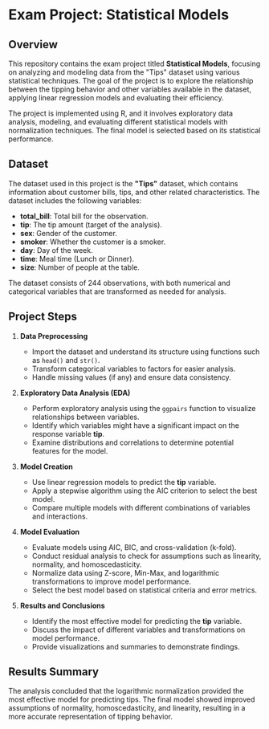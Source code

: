 # Exam Project: Statistical Models

## Overview
This repository contains the exam project titled **Statistical Models**, focusing on analyzing and modeling data from the "Tips" dataset using various statistical techniques. The goal of the project is to explore the relationship between the tipping behavior and other variables available in the dataset, applying linear regression models and evaluating their efficiency.

The project is implemented using R, and it involves exploratory data analysis, modeling, and evaluating different statistical models with normalization techniques. The final model is selected based on its statistical performance.

## Dataset
The dataset used in this project is the **"Tips"** dataset, which contains information about customer bills, tips, and other related characteristics. The dataset includes the following variables:

- **total_bill**: Total bill for the observation.
- **tip**: The tip amount (target of the analysis).
- **sex**: Gender of the customer.
- **smoker**: Whether the customer is a smoker.
- **day**: Day of the week.
- **time**: Meal time (Lunch or Dinner).
- **size**: Number of people at the table.

The dataset consists of 244 observations, with both numerical and categorical variables that are transformed as needed for analysis.

## Project Steps

1. **Data Preprocessing**
   - Import the dataset and understand its structure using functions such as `head()` and `str()`.
   - Transform categorical variables to factors for easier analysis.
   - Handle missing values (if any) and ensure data consistency.

2. **Exploratory Data Analysis (EDA)**
   - Perform exploratory analysis using the `ggpairs` function to visualize relationships between variables.
   - Identify which variables might have a significant impact on the response variable **tip**.
   - Examine distributions and correlations to determine potential features for the model.

3. **Model Creation**
   - Use linear regression models to predict the **tip** variable.
   - Apply a stepwise algorithm using the AIC criterion to select the best model.
   - Compare multiple models with different combinations of variables and interactions.

4. **Model Evaluation**
   - Evaluate models using AIC, BIC, and cross-validation (k-fold).
   - Conduct residual analysis to check for assumptions such as linearity, normality, and homoscedasticity.
   - Normalize data using Z-score, Min-Max, and logarithmic transformations to improve model performance.
   - Select the best model based on statistical criteria and error metrics.

5. **Results and Conclusions**
   - Identify the most effective model for predicting the **tip** variable.
   - Discuss the impact of different variables and transformations on model performance.
   - Provide visualizations and summaries to demonstrate findings.

## Results Summary
The analysis concluded that the logarithmic normalization provided the most effective model for predicting tips. The final model showed improved assumptions of normality, homoscedasticity, and linearity, resulting in a more accurate representation of tipping behavior.

